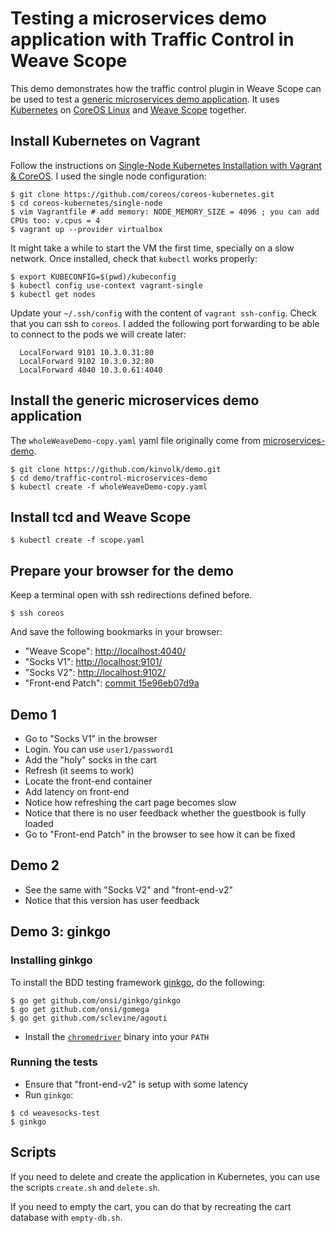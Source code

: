 # Testing a microservices demo application with Traffic Control in Weave Scope

This demo demonstrates how the traffic control plugin in Weave Scope can be used to test a [generic microservices demo application](https://github.com/microservices-demo/microservices-demo).
It uses [Kubernetes](http://kubernetes.io/) on [CoreOS Linux](https://coreos.com/)  and [Weave Scope](https://github.com/weaveworks/scope) together.

## Install Kubernetes on Vagrant

Follow the instructions on [Single-Node Kubernetes Installation with Vagrant & CoreOS](https://coreos.com/kubernetes/docs/latest/kubernetes-on-vagrant-single.html). I used the single node configuration:

```
$ git clone https://github.com/coreos/coreos-kubernetes.git
$ cd coreos-kubernetes/single-node
$ vim Vagrantfile # add memory: NODE_MEMORY_SIZE = 4096 ; you can add CPUs too: v.cpus = 4
$ vagrant up --provider virtualbox
```

It might take a while to start the VM the first time, specially on a slow network.
Once installed, check that `kubectl` works properly:
```
$ export KUBECONFIG=$(pwd)/kubeconfig
$ kubectl config use-context vagrant-single
$ kubectl get nodes
```

Update your `~/.ssh/config` with the content of `vagrant ssh-config`.
Check that you can ssh to `coreos`.
I added the following port forwarding to be able to connect to the pods we will create later:
```
  LocalForward 9101 10.3.0.31:80
  LocalForward 9102 10.3.0.32:80
  LocalForward 4040 10.3.0.61:4040
```

## Install the generic microservices demo application

The `wholeWeaveDemo-copy.yaml` yaml file originally come from [microservices-demo](https://github.com/microservices-demo/microservices-demo/blob/master/deploy/kubernetes/definitions/wholeWeaveDemo.yaml).

```
$ git clone https://github.com/kinvolk/demo.git
$ cd demo/traffic-control-microservices-demo
$ kubectl create -f wholeWeaveDemo-copy.yaml
```

## Install tcd and Weave Scope

```
$ kubectl create -f scope.yaml
```

## Prepare your browser for the demo

Keep a terminal open with ssh redirections defined before.
```
$ ssh coreos
```

And save the following bookmarks in your browser:
- "Weave Scope": [http://localhost:4040/](http://localhost:4040/)
- "Socks V1": [http://localhost:9101/](http://localhost:9101/)
- "Socks V2": [http://localhost:9102/](http://localhost:9102/)
- "Front-end Patch": [commit 15e96eb07d9a](https://github.com/kinvolk/microservices-demo/commit/15e96eb07d9a42149d28ed3814bd8be9b7721c0a)

## Demo 1

- Go to "Socks V1" in the browser
- Login. You can use `user1/password1`
- Add the "holy" socks in the cart
- Refresh (it seems to work)
- Locate the front-end container
- Add latency on front-end
- Notice how refreshing the cart page becomes slow
- Notice that there is no user feedback whether the guestbook is fully loaded
- Go to "Front-end Patch" in the browser to see how it can be fixed

## Demo 2

- See the same with "Socks V2" and "front-end-v2"
- Notice that this version has user feedback

## Demo 3: ginkgo

### Installing ginkgo

To install the BDD testing framework [ginkgo](https://github.com/onsi/ginkgo#set-me-up), do the following:

```
$ go get github.com/onsi/ginkgo/ginkgo
$ go get github.com/onsi/gomega
$ go get github.com/sclevine/agouti
```

- Install the [`chromedriver`](https://sites.google.com/a/chromium.org/chromedriver/) binary into your `PATH`

### Running the tests

- Ensure that "front-end-v2" is setup with some latency
- Run `ginkgo`:

```
$ cd weavesocks-test
$ ginkgo
```

## Scripts

If you need to delete and create the application in Kubernetes, you can use the scripts `create.sh` and `delete.sh`.

If you need to empty the cart, you can do that by recreating the cart database with `empty-db.sh`.


